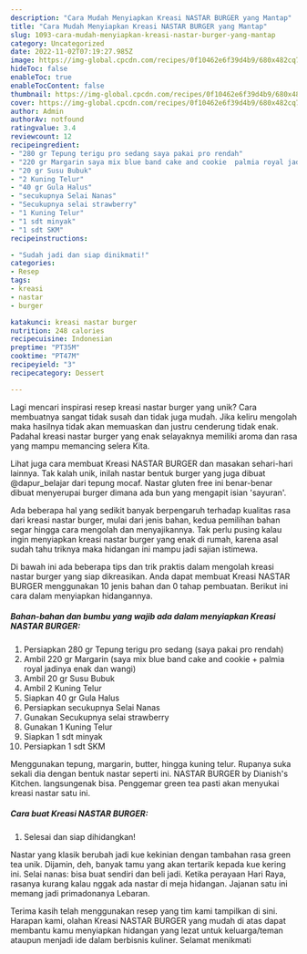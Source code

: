 ```yaml
---
description: "Cara Mudah Menyiapkan Kreasi NASTAR BURGER yang Mantap"
title: "Cara Mudah Menyiapkan Kreasi NASTAR BURGER yang Mantap"
slug: 1093-cara-mudah-menyiapkan-kreasi-nastar-burger-yang-mantap
category: Uncategorized
date: 2022-11-02T07:19:27.985Z
image: https://img-global.cpcdn.com/recipes/0f10462e6f39d4b9/680x482cq70/kreasi-nastar-burger-foto-resep-utama.jpg
hideToc: false
enableToc: true
enableTocContent: false
thumbnail: https://img-global.cpcdn.com/recipes/0f10462e6f39d4b9/680x482cq70/kreasi-nastar-burger-foto-resep-utama.jpg
cover: https://img-global.cpcdn.com/recipes/0f10462e6f39d4b9/680x482cq70/kreasi-nastar-burger-foto-resep-utama.jpg
author: Admin
authorAv: notfound
ratingvalue: 3.4
reviewcount: 12
recipeingredient:
- "280 gr Tepung terigu pro sedang saya pakai pro rendah"
- "220 gr Margarin saya mix blue band cake and cookie  palmia royal jadinya enak dan wangi"
- "20 gr Susu Bubuk"
- "2 Kuning Telur"
- "40 gr Gula Halus"
- "secukupnya Selai Nanas"
- "Secukupnya selai strawberry"
- "1 Kuning Telur"
- "1 sdt minyak"
- "1 sdt SKM"
recipeinstructions:

- "Sudah jadi dan siap dinikmati!"
categories:
- Resep
tags:
- kreasi
- nastar
- burger

katakunci: kreasi nastar burger 
nutrition: 248 calories
recipecuisine: Indonesian
preptime: "PT35M"
cooktime: "PT47M"
recipeyield: "3"
recipecategory: Dessert

---
```





Lagi mencari inspirasi resep kreasi nastar burger yang unik? Cara membuatnya sangat tidak susah dan tidak juga mudah. Jika keliru mengolah maka hasilnya tidak akan memuaskan dan justru cenderung tidak enak. Padahal kreasi nastar burger yang enak selayaknya memiliki aroma dan rasa yang mampu memancing selera Kita.





Lihat juga cara membuat Kreasi NASTAR BURGER dan masakan sehari-hari lainnya. Tak kalah unik, inilah nastar bentuk burger yang juga dibuat @dapur_belajar dari tepung mocaf. Nastar gluten free ini benar-benar dibuat menyerupai burger dimana ada bun yang mengapit isian &#39;sayuran&#39;.

Ada beberapa hal yang sedikit banyak berpengaruh terhadap kualitas rasa dari kreasi nastar burger, mulai dari jenis bahan, kedua pemilihan bahan segar hingga cara mengolah dan menyajikannya. Tak perlu pusing kalau ingin menyiapkan kreasi nastar burger yang enak di rumah, karena asal sudah tahu triknya maka hidangan ini mampu jadi sajian istimewa.






Di bawah ini ada beberapa tips dan trik praktis dalam mengolah kreasi nastar burger yang siap dikreasikan. Anda dapat membuat Kreasi NASTAR BURGER menggunakan 10 jenis bahan dan 0 tahap pembuatan. Berikut ini cara dalam menyiapkan hidangannya.

<!--inarticleads1-->

##### Bahan-bahan dan bumbu yang wajib ada dalam menyiapkan Kreasi NASTAR BURGER:

1. Persiapkan 280 gr Tepung terigu pro sedang (saya pakai pro rendah)
1. Ambil 220 gr Margarin (saya mix blue band cake and cookie + palmia royal jadinya enak dan wangi)
1. Ambil 20 gr Susu Bubuk
1. Ambil 2 Kuning Telur
1. Siapkan 40 gr Gula Halus
1. Persiapkan secukupnya Selai Nanas
1. Gunakan Secukupnya selai strawberry
1. Gunakan 1 Kuning Telur
1. Siapkan 1 sdt minyak
1. Persiapkan 1 sdt SKM


Menggunakan tepung, margarin, butter, hingga kuning telur. Rupanya suka sekali dia dengan bentuk nastar seperti ini. NASTAR BURGER by Dianish&#39;s Kitchen. langsungenak bisa. Penggemar green tea pasti akan menyukai kreasi nastar satu ini. 

<!--inarticleads2-->

##### Cara buat Kreasi NASTAR BURGER:


1. Selesai dan siap dihidangkan!

Nastar yang klasik berubah jadi kue kekinian dengan tambahan rasa green tea unik. Dijamin, deh, banyak tamu yang akan tertarik kepada kue kering ini. Selai nanas: bisa buat sendiri dan beli jadi. Ketika perayaan Hari Raya, rasanya kurang kalau nggak ada nastar di meja hidangan. Jajanan satu ini memang jadi primadonanya Lebaran. 

Terima kasih telah menggunakan resep yang tim kami tampilkan di sini. Harapan kami, olahan Kreasi NASTAR BURGER yang mudah di atas dapat membantu kamu menyiapkan hidangan yang lezat untuk keluarga/teman ataupun menjadi ide dalam berbisnis kuliner. Selamat menikmati
